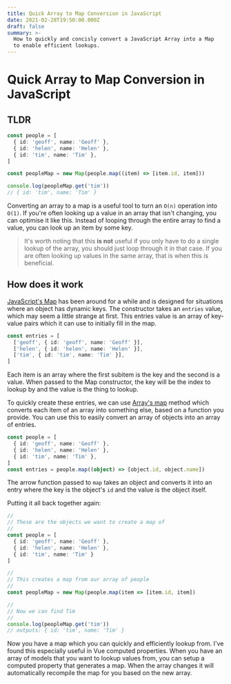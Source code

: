 ```yaml
---
title: Quick Array to Map Conversion in JavaScript
date: 2021-02-28T19:50:00.000Z
draft: false
summary: >-
  How to quickly and concisly convert a JavaScript Array into a Map
  to enable efficient lookups.
---
```


# Quick Array to Map Conversion in JavaScript

## TLDR

```ts
const people = [
  { id: 'geoff', name: 'Geoff' },
  { id: 'helen', name: 'Helen' },
  { id: 'tim', name: 'Tim' },
]

const peopleMap = new Map(people.map((item) => [item.id, item]))

console.log(peopleMap.get('tim'))
// { id: 'tim', name: 'Tim' }
```

Converting an array to a map is a useful tool to turn an `O(n)` operation into `O(1)`.
If you're often looking up a value in an array that isn't changing, you can optimise it like this.
Instead of looping through the entire array to find a value, you can look up an item by some key.

> It's worth noting that this **is not** useful if you only have to do a single lookup of the array,
> you should just loop through it in that case.
> If you are often looking up values in the same array, that is when this is beneficial.

## How does it work

[JavaScript's Map](https://developer.mozilla.org/en-US/docs/Web/JavaScript/Reference/Global_Objects/Map)
has been around for a while and is designed for situations where an object has dynamic keys.
The constructor takes an `entries` value, which may seem a little strange at first.
This entries value is an array of key-value pairs which it can use to initially fill in the map.

```ts
const entries = [
  ['geoff', { id: 'geoff', name: 'Geoff' }],
  ['helen', { id: 'helen', name: 'Helen' }],
  ['tim', { id: 'tim', name: 'Tim' }],
]
```

Each item is an array where the first subitem is the key and the second is a value.
When passed to the Map constructor, the key will be the index to lookup by and the value is the thing to lookup.

To quickly create these entries, we can use
[Array's map](https://developer.mozilla.org/en-US/docs/Web/JavaScript/Reference/Global_Objects/Array/map)
method which converts each item of an array into something else, based on a function you provide.
You can use this to easily convert an array of objects into an array of entries.

```ts
const people = [
  { id: 'geoff', name: 'Geoff' },
  { id: 'helen', name: 'Helen' },
  { id: 'tim', name: 'Tim' },
]
const entries = people.map((object) => [object.id, object.name])
```

The arrow function passed to `map` takes an object and converts it into an entry
where the key is the object's `id` and the value is the object itself.

Putting it all back together again:

```ts
//
// These are the objects we want to create a map of
//
const people = [
  { id: 'geoff', name: 'Geoff' },
  { id: 'helen', name: 'Helen' },
  { id: 'tim', name: 'Tim' }
]

//
// This creates a map from our array of people
//
const peopleMap = new Map(people.map(item => [item.id, item])

//
// Now we can find Tim
//
console.log(peopleMap.get('tim'))
// outputs: { id: 'tim', name: 'Tim' }
```

Now you have a map which you can quickly and efficiently lookup from.
I've found this especially useful in Vue computed properties.
When you have an array of models that you want to lookup values from,
you can setup a computed property that generates a map.
When the array changes it will automatically recompile the map for you based on the new array.
